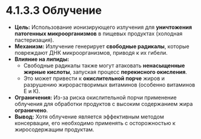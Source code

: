 # 4.1.3.3 Облучение

*   **Цель:** Использование ионизирующего излучения для **уничтожения патогенных микроорганизмов** в пищевых продуктах (холодная пастеризация).
*   **Механизм:** Излучение генерирует **свободные радикалы**, которые повреждают ДНК микроорганизмов, приводя к их гибели.
*   **Влияние на липиды:**
    *   Свободные радикалы также могут атаковать **ненасыщенные жирные кислоты**, запуская процесс **перекисного окисления**.
    *   Это может привести к **окислительной порче** жиров и разрушению жирорастворимых витаминов (особенно витаминов Е и К).
*   **Ограничения:** Из-за риска окислительной порчи применение облучения для обработки продуктов с высоким содержанием жира **ограничено**.
*   **Вывод:** Хотя облучение является эффективным методом консервации, его необходимо применять с осторожностью к жиросодержащим продуктам.
